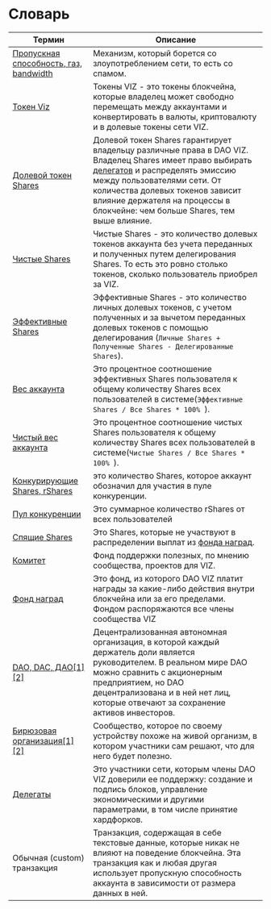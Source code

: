 # Словарь

| Термин                                                       | Описание                                                     |
| ------------------------------------------------------------ | ------------------------------------------------------------ |
| [Пропускная способность, газ, bandwidth](./bandwidth)        | Механизм, который борется со злоупотреблением сети, то есть со спамом. |
| [Токен Viz](./economy.html#viz)                              | Токены VIZ - это токены блокчейна, которые владелец может свободно перемещать между аккаунтами и конвертировать в валюты, криптовалюту и в долевые токены сети VIZ. |
| [Долевой токен Shares](./economy.html#shares)                | Долевой токен Shares гарантирует владельцу различные права в DAO VIZ. Владелец Shares имеет право выбирать [делегатов](./witnesses.html) и распределять эмиссию между пользователями сети. От количества долевых токенов зависит влияние держателя на процессы в блокчейне: чем больше Shares, тем выше влияние. |
| [Чистые Shares](./economy.html#clear_shares)                 | Чистые Shares - это количество долевых токенов аккаунта без учета переданных и полученных путем делегирования Shares. То есть это ровно столько токенов, сколько пользователь приобрел за VIZ. |
| [Эффективные Shares](./economy.html#effective_shares)        | Эффективные Shares - это количество личных долевых токенов, с учетом полученных и за вычетом переданных долевых токенов с помощью делегирования (``Личные Shares + Полученные Shares - Делегированные Shares``). |
| [Вес аккаунта](./economy.html#account_weigh)                 | Это процентное соотношение эффективных Shares пользователя к общему количеству Shares всех пользователей в системе(``Эффективные Shares / Все Shares * 100% ``). |
| [Чистый вес аккаунта](./economy#clear_account_weigh)         | Это процентное соотношение чистых Shares пользователя к общему количеству Shares всех пользователей в системе(``Чистые Shares / Все Shares * 100% ``). |
| [Конкурирующие Shares, rShares](./economy.html#rshares)      | это количество Shares, которое аккаунт обозначил для участия в пуле конкуренции. |
| [Пул конкуренции](./economy.html#award_rshares_fund)         | Это суммарное количество rShares от всех пользователей       |
| [Спящие Shares](./economy.html#sleeping_shares)              | Это  Shares, которые не участвуют в распределении выплат из [фонда наград](./economy.html#emission_ration). |
| [Комитет](./economy.html#committee)                          | Фонд поддержки полезных, по мнению сообщества, проектов для VIZ. |
| [Фонд наград](./economy.html#emission)                       | Это фонд, из которого DAO VIZ платит награды за какие-либо действия внутри блокчейна или за его пределами. Фондом распоряжаются все члены сообщества VIZ |
| [DAO, DAC, ДАО](./economy.html)[[1]](https://en.wikipedia.org/wiki/Decentralized_autonomous_organization)[[2]](https://ru.bitcoinwiki.org/wiki/DAO) | Децентрализованная автономная организация, в которой каждый держатель доли является руководителем. В реальном мире DAO можно сравнить с акционерным предприятием, но DAO децентрализована и в ней нет лиц, которые отвечают за сохранение активов инвесторов. |
| [Бирюзовая организация](./economy.html)[[1]](http://reinventingorganizationswiki.com/Main_Page)[[2]]((http://ru.wiki-protopia.org/w/%D0%91%D0%B8%D1%80%D1%8E%D0%B7%D0%BE%D0%B2%D0%B0%D1%8F_%D0%BE%D1%80%D0%B3%D0%B0%D0%BD%D0%B8%D0%B7%D0%B0%D1%86%D0%B8%D1%8F)) | Сообщество, которое по своему устройству похоже на живой организм, в котором участники сам решают, что для него будет полезно. |
| [Делегаты](./witnesses.html)                                 | Это участники сети, которым члены DAO VIZ доверили ее поддержку: создание и подпись блоков, управление экономическими и другими параметрами, в том числе принятие хардфорков. |
| Обычная (custom) транзакция                                  | Транзакция, содержащая в себе текстовые данные, которые никак не влияют на поведение блокчейна. Эта транзакция как и любая другая использует пропускную способность аккаунта в зависимости от размера данных в ней. |
